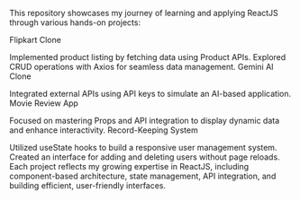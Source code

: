 This repository showcases my journey of learning and applying ReactJS through various hands-on projects:

Flipkart Clone

Implemented product listing by fetching data using Product APIs.
Explored CRUD operations with Axios for seamless data management.
Gemini AI Clone

Integrated external APIs using API keys to simulate an AI-based application.
Movie Review App

Focused on mastering Props and API integration to display dynamic data and enhance interactivity.
Record-Keeping System

Utilized useState hooks to build a responsive user management system.
Created an interface for adding and deleting users without page reloads.
Each project reflects my growing expertise in ReactJS, including component-based architecture, state management, API integration, and building efficient, user-friendly interfaces.
